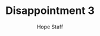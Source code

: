 ---
image: /assets/img/kl/kl_disappointment_3.png
title: Disappointment 3
number: 3
categories:
  - Meditations
  - Life
  - Disappointment
author: Hope Staff
notes: Disappointment 3
embed: >-
  EMBED_GOES_HERE
transcript: >-
  SOME LINES OF TEXT START HERE
---